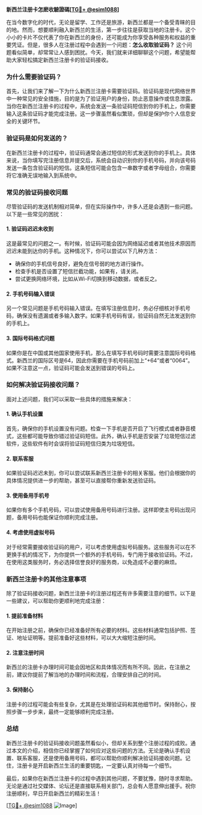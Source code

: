 **新西兰注册卡怎麽收驗證碼[[TG💪+ @esim1088](https://t.me/s/esim1088)]**

在当今数字化的时代，无论是留学、工作还是旅游，新西兰都是一个备受青睐的目的地。然而，想要顺利融入新西兰的生活，第一步往往是获取当地的注册卡。这个小小的卡片不仅代表了你在新西兰的身份，还可能成为你享受各种服务和权益的重要凭证。但是，很多人在注册过程中会遇到一个问题：**怎么收取验证码？** 这个问题看似简单，却常常让人感到困扰。今天，我们就来详细聊聊这个问题，希望能帮助大家轻松搞定新西兰注册卡的验证码接收。

### **为什么需要验证码？**

首先，让我们来了解一下为什么新西兰注册卡需要验证码。验证码是现代网络世界中一种常见的安全措施，目的是为了验证用户的身份，防止恶意操作或信息泄露。当你在新西兰注册卡的过程中，系统会发送一条验证码短信到你的手机上，你需要输入这条验证码才能完成注册。这一步骤虽然看似繁琐，但却是保护你个人信息安全的关键环节。

### **验证码是如何发送的？**

在新西兰注册卡的过程中，验证码通常会通过短信的形式发送到你的手机上。具体来说，当你填写完注册信息并提交后，系统会自动识别你的手机号码，并向该号码发送一条包含验证码的短信。这条短信可能会包含一串数字或者字母组合，你需要将它准确无误地输入到系统中。

### **常见的验证码接收问题**

尽管验证码的发送机制相对简单，但在实际操作中，许多人还是会遇到一些问题。以下是一些常见的困扰：

#### **1. 验证码迟迟未收到**
这是最常见的问题之一。有时候，验证码可能会因为网络延迟或者其他技术原因而迟迟未能到达你的手机。这种情况下，你可以尝试以下几种方法：
- 确保你的手机信号良好，避免在信号弱的地方进行操作。
- 检查手机是否设置了短信拦截功能，如果有，请关闭。
- 尝试更换网络环境，比如从Wi-Fi切换到移动数据，或者反之。

#### **2. 手机号码输入错误**
另一个常见问题是手机号码输入错误。在填写注册信息时，务必仔细核对手机号码，确保没有遗漏或者多输入数字。如果手机号码有误，验证码自然无法发送到你的手机上。

#### **3. 国际号码格式问题**
如果你是在中国或其他国家使用手机，那么在填写手机号码时需要注意国际号码格式。新西兰的国际区号是64，因此你需要在手机号码前加上“+64”或者“0064”。如果不注意这一点，验证码可能会发送到错误的号码上。

### **如何解决验证码接收问题？**

面对上述问题，我们可以采取一些具体的措施来解决：

#### **1. 确认手机设置**
首先，确保你的手机设置没有问题。检查一下手机是否开启了飞行模式或者静音模式，这些都可能导致你错过验证码短信。此外，确认手机是否安装了垃圾短信过滤软件，这些软件有时会误将验证码短信归类为垃圾短信。

#### **2. 联系客服**
如果验证码迟迟未到，你可以尝试联系新西兰注册卡的相关客服。他们会根据你的具体情况提供进一步的帮助，甚至可以直接帮你重新发送验证码。

#### **3. 使用备用手机号**
如果你有多个手机号码，可以尝试使用备用号码进行注册。这样即使主号码出现问题，备用号码也能保证你顺利完成注册。

#### **4. 考虑使用虚拟号码**
对于经常需要接收验证码的用户，可以考虑使用虚拟号码服务。这些服务可以在不更换手机的情况下，为你提供一个额外的手机号码，专门用于接收验证码。不过，在使用这类服务时，务必选择信誉良好的服务商，以免造成不必要的麻烦。

### **新西兰注册卡的其他注意事项**

除了验证码接收问题，新西兰注册卡的注册过程还有许多需要注意的细节。以下是一些建议，可以帮助你更顺利地完成注册：

#### **1. 提前准备材料**
在开始注册之前，确保你已经准备好所有必要的材料。这些材料通常包括护照、签证、地址证明等。提前准备好这些材料，可以大大缩短注册时间。

#### **2. 注意注册时间**
新西兰的注册卡办理时间可能会因地区和具体情况而有所不同。因此，在注册之前，建议你提前了解当地的办理时间和流程，合理安排自己的时间。

#### **3. 保持耐心**
注册卡的过程可能会有些复杂，尤其是在处理验证码和其他细节时。保持耐心，按照步骤一步步来，最终一定能够顺利完成注册。

### **总结**

新西兰注册卡的验证码接收问题虽然看似小，但却关系到整个注册过程的成败。通过本文的介绍，相信你已经掌握了如何应对这些问题的方法。无论是确认手机设置、联系客服，还是使用备用号码，都可以帮助你顺利解决验证码接收问题。记住，注册卡是开启新西兰生活的重要钥匙，一定要认真对待每一个细节。

最后，如果你在新西兰注册卡的过程中遇到其他问题，不要犹豫，随时寻求帮助。无论是通过社交媒体、论坛还是直接联系相关部门，总会有人愿意伸出援手。祝你注册顺利，早日开启新西兰的精彩生活！

[[TG💪+ @esim1088](https://t.me/s/esim1088) ![Image](https://i.postimg.cc/4NQfJmqS/Snipaste-2025-05-13-00-14-12.png)]